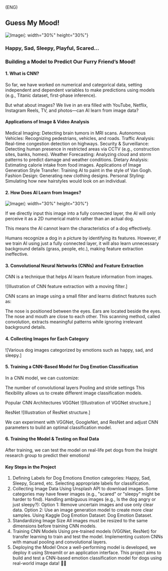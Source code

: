 (ENG) 
## Guess My Mood!

![Image](https://github.com/user-attachments/assets/484aa3ba-e0d4-4e88-a1ec-4858f36d8929){: width="30%" height="30%"}


### Happy, Sad, Sleepy, Playful, Scared…
### Building a Model to Predict Our Furry Friend’s Mood!
#### 1. What is CNN?
So far, we have worked on numerical and categorical data, setting independent and dependent variables to make predictions using models (e.g., Titanic dataset, first-phase inference).

But what about images? We live in an era filled with YouTube, Netflix, Instagram Reels, TV, and photos—can AI learn from image data?

#### Applications of Image & Video Analysis
Medical Imaging: Detecting brain tumors in MRI scans.
Autonomous Vehicles: Recognizing pedestrians, vehicles, and roads.
Traffic Analysis: Real-time congestion detection on highways.
Security & Surveillance: Detecting human presence in restricted areas via CCTV (e.g., construction sites, banks, homes).
Weather Forecasting: Analyzing cloud and storm patterns to predict damage and weather conditions.
Dietary Analysis: Estimating calorie intake from food images.
Applications of Image Generation
Style Transfer: Training AI to paint in the style of Van Gogh.
Fashion Design: Generating new clothing designs.
Personal Styling: Simulating how new hairstyles would look on an individual.
#### 2. How Does AI Learn from Images?

![Image](https://github.com/user-attachments/assets/1dc34df6-cd3e-4423-b8cf-0ecb279b2f25){: width="30%" height="30%"}

If we directly input this image into a fully connected layer, the AI will only perceive it as a 2D numerical matrix rather than an actual dog.



This means the AI cannot learn the characteristics of a dog effectively.

Humans recognize a dog in a picture by identifying its features. However, if we train AI using just a fully connected layer, it will also learn unnecessary background details (grass, people, etc.), making feature extraction ineffective.

#### 3. Convolutional Neural Networks (CNNs) and Feature Extraction
CNN is a technique that helps AI learn feature information from images.

![Illustration of CNN feature extraction with a moving filter.]

CNN scans an image using a small filter and learns distinct features such as:

The nose is positioned between the eyes.
Ears are located beside the eyes.
The nose and mouth are close to each other.
This scanning method, called convolution, extracts meaningful patterns while ignoring irrelevant background details.

#### 4. Collecting Images for Each Category
![Various dog images categorized by emotions such as happy, sad, and sleepy.]

#### 5. Training a CNN-Based Model for Dog Emotion Classification
In a CNN model, we can customize:

The number of convolutional layers
Pooling and stride settings
This flexibility allows us to create different image classification models.

Popular CNN Architectures
VGGNet
![Illustration of VGGNet structure.]

ResNet
![Illustration of ResNet structure.]

We can experiment with VGGNet, GoogleNet, and ResNet and adjust CNN parameters to build an optimal classification model.

#### 6. Training the Model & Testing on Real Data
After training, we can test the model on real-life pet dogs from the Insight research group to predict their emotions!

#### Key Steps in the Project
1. Defining Labels for Dog Emotions
Emotion categories: Happy, Sad, Sleepy, Scared, etc.
Selecting appropriate labels for classification.
2. Collecting Image Data
Using Unsplash API to download images.
Some categories may have fewer images (e.g., "scared" or "sleepy" might be harder to find).
Handling ambiguous images (e.g., Is the dog angry or just sleepy?):
Option 1: Remove uncertain images and use only clear data.
Option 2: Use an image generation model to create more clear samples.
Using Kaggle Dog Emotion Dataset:
Dog Emotion Dataset.
3. Standardizing Image Size
All images must be resized to the same dimensions before training CNN models.
4. Training CNN Models
Using pre-trained models (VGGNet, ResNet) for transfer learning to train and test the model.
Implementing custom CNNs with manual pooling and convolutional layers.
5. Deploying the Model
Once a well-performing model is developed, we deploy it using Streamlit or an application interface.
This project aims to build and test a CNN-based emotion classification model for dogs using real-world image data! 🚀🐶


